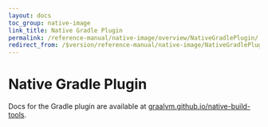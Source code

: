```yaml
---
layout: docs
toc_group: native-image
link_title: Native Gradle Plugin
permalink: /reference-manual/native-image/overview/NativeGradlePlugin/
redirect_from: /$version/reference-manual/native-image/NativeGradlePlugin/
---
```

# Native Gradle Plugin

Docs for the Gradle plugin are available at [graalvm.github.io/native-build-tools](https://graalvm.github.io/native-build-tools).
